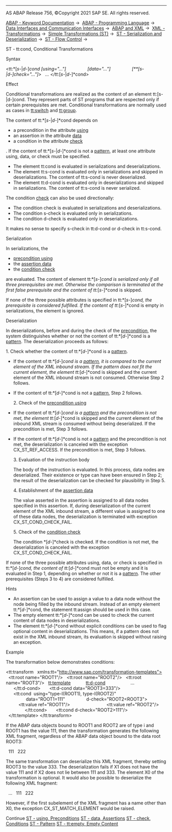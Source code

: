   

* * *

AS ABAP Release 756, ©Copyright 2021 SAP SE. All rights reserved.

[ABAP - Keyword Documentation](https://help.sap.com/doc/abapdocu_756_index_htm/7.56/en-US/abenabap.htm) →  [ABAP - Programming Language](https://help.sap.com/doc/abapdocu_756_index_htm/7.56/en-US/abenabap_reference.htm) →  [Data Interfaces and Communication Interfaces](https://help.sap.com/doc/abapdocu_756_index_htm/7.56/en-US/abenabap_data_communication.htm) →  [ABAP and XML](https://help.sap.com/doc/abapdocu_756_index_htm/7.56/en-US/abenabap_xml.htm) →  [XML - Transformations](https://help.sap.com/doc/abapdocu_756_index_htm/7.56/en-US/abenabap_xml_trafos.htm) →  [Simple Transformations (ST)](https://help.sap.com/doc/abapdocu_756_index_htm/7.56/en-US/abenabap_st.htm) →  [ST - Serialization and Deserialization](https://help.sap.com/doc/abapdocu_756_index_htm/7.56/en-US/abenst_serial_deserial.htm) →  [ST - Flow Control](https://help.sap.com/doc/abapdocu_756_index_htm/7.56/en-US/abenst_flow_control.htm) → 

ST - tt:cond, Conditional Transformations

Syntax

<tt:*\[*s-*|*d-*\]*cond *\[*using="..."*\]*
                *\[*data="..."*\]*
                *\[**\[*s-*|*d-*\]*check="..."*\]*\>
  ...
</tt:*\[*s-*|*d-*\]*cond>

Effect

Conditional transformations are realized as the content of an element tt:\[s-|d-\]cond. They represent parts of ST programs that are respected only if certain prerequisites are met. Conditional transformations are normally used as cases in [tt:switch](https://help.sap.com/doc/abapdocu_756_index_htm/7.56/en-US/abenst_tt_switch.htm) and [tt:group](https://help.sap.com/doc/abapdocu_756_index_htm/7.56/en-US/abenst_tt_group.htm).

The content of tt:*\[*s-*|*d-*\]*cond depends on

-   a precondition in the attribute [using](https://help.sap.com/doc/abapdocu_756_index_htm/7.56/en-US/abenst_using.htm)
-   an assertion in the attribute [data](https://help.sap.com/doc/abapdocu_756_index_htm/7.56/en-US/abenst_data.htm)
-   a condition in the attribute [check](https://help.sap.com/doc/abapdocu_756_index_htm/7.56/en-US/abenst_check.htm)

. If the content of tt:*\[*s-*|*d-*\]*cond is not a [pattern](https://help.sap.com/doc/abapdocu_756_index_htm/7.56/en-US/abenst_pattern.htm), at least one attribute using, data, or check must be specified.

-   The element tt:cond is evaluated in serializations and deserializations.
-   The element tt:s-cond is evaluated only in serializations and skipped in deserializations. The content of tt:s-cond is never deserialized.
-   The element tt:d-cond is evaluated only in deserializations and skipped in serializations. The content of tt:s-cond is never serialized.

The condition [check](https://help.sap.com/doc/abapdocu_756_index_htm/7.56/en-US/abenst_check.htm) can also be used directionally:

-   The condition check is evaluated in serializations and deserializations.
-   The condition s-check is evaluated only in serializations.
-   The condition d-check is evaluated only in deserializations.

It makes no sense to specify s-check in tt:d-cond or d-check in tt:s-cond.

Serialization

In serializations, the

-   [precondition using](https://help.sap.com/doc/abapdocu_756_index_htm/7.56/en-US/abenst_using.htm)
-   the [assertion data](https://help.sap.com/doc/abapdocu_756_index_htm/7.56/en-US/abenst_data.htm)
-   the [condition check](https://help.sap.com/doc/abapdocu_756_index_htm/7.56/en-US/abenst_check.htm)

are evaluated. The content of element tt:*\[*s-*\]*cond is serialized only if all three prerequisites are met. Otherwise the comparison is terminated at the first false prerequisite and the content of tt:*\[*s-*\]*cond is skipped.

If none of the three possible attributes is specified in tt:*\[*s-*\]*cond, the prerequisite is considered fulfilled. If the content of tt:*\[*s-*\]*cond is empty in serializations, the element is ignored.

Deserialization

In deserializations, before and during the check of the [precondition](https://help.sap.com/doc/abapdocu_756_index_htm/7.56/en-US/abenst_using.htm), the system distinguishes whether or not the content of tt:*\[*d-*\]*cond is a [pattern](https://help.sap.com/doc/abapdocu_756_index_htm/7.56/en-US/abenst_pattern.htm). The deserialization proceeds as follows:

1\. Check whether the content of tt:*\[*d-*\]*cond is a [pattern](https://help.sap.com/doc/abapdocu_756_index_htm/7.56/en-US/abenst_pattern.htm).

-   If the content of tt:*\[*d-*\]*cond is a [pattern](https://help.sap.com/doc/abapdocu_756_index_htm/7.56/en-US/abenst_pattern.htm), it is compared to the current element of the XML inbound stream. If the pattern does not fit the current element, the element tt:*\[*d-*\]*cond is skipped and the current element of the XML inbound stream is not consumed. Otherwise Step 2 follows.
-   If the content of tt:*\[*d-*\]*cond is not a [pattern](https://help.sap.com/doc/abapdocu_756_index_htm/7.56/en-US/abenst_pattern.htm), Step 2 follows.
    
    2\. Check of the [precondition using](https://help.sap.com/doc/abapdocu_756_index_htm/7.56/en-US/abenst_using.htm)
    
-   If the content of tt:*\[*d-*\]*cond is a [pattern](https://help.sap.com/doc/abapdocu_756_index_htm/7.56/en-US/abenst_pattern.htm) and the precondition is not met, the element tt:*\[*d-*\]*cond is skipped and the current element of the inbound XML stream is consumed without being deserialized. If the precondition is met, Step 3 follows.
-   If the content of tt:*\[*d-*\]*cond is not a [pattern](https://help.sap.com/doc/abapdocu_756_index_htm/7.56/en-US/abenst_pattern.htm) and the precondition is not met, the deserialization is canceled with the exception CX\_ST\_REF\_ACCESS. If the precondition is met, Step 3 follows.
    
    3\. Evaluation of the instruction body
    
    The body of the instruction is evaluated. In this process, data nodes are deserialized. Their existence or type can have been ensured in Step 2; the result of the deserialization can be checked for plausibility in Step 5.
    
    4\. Establishment of the [assertion data](https://help.sap.com/doc/abapdocu_756_index_htm/7.56/en-US/abenst_data.htm)
    
    The value asserted in the assertion is assigned to all data nodes specified in this assertion. If, during deserialization of the current element of the XML inbound stream, a different value is assigned to one of these data nodes, the deserialization is terminated with exception CX\_ST\_COND\_CHECK\_FAIL.
    
    5\. Check of the [condition check](https://help.sap.com/doc/abapdocu_756_index_htm/7.56/en-US/abenst_check.htm)
    
    The condition *\[*d-*\]*check is checked. If the condition is not met, the deserialization is canceled with the exception CX\_ST\_COND\_CHECK\_FAIL.
    

If none of the three possible attributes using, data, or check is specified in tt:*\[*d-*\]*cond, the content of tt:*\[*d-*\]*cond must not be empty and it is evaluated in Step 1, depending on whether or not it is a [pattern](https://help.sap.com/doc/abapdocu_756_index_htm/7.56/en-US/abenst_pattern.htm). The other prerequisites (Steps 3 to 4) are considered fulfilled.

Hints

-   An assertion can be used to assign a value to a data node without the node being filled by the inbound stream. Instead of an empty element tt:*\[*d-*\]*cond, the statement tt:assign should be used in this case.
-   The empty element tt:*\[*d-*\]*cond can be used to check the current content of data nodes in deserializations.
-   The element tt:*\[*d-*\]*cond without explicit conditions can be used to flag optional content in deserializations. This means, if a pattern does not exist in the XML inbound stream, its evaluation is skipped without raising an exception.

Example

The transformation below demonstrates conditions:

<tt:transform
  xmlns:tt="http://www.sap.com/transformation-templates">
  <tt:root name="ROOT1"/>
  <tt:root name="ROOT2"/>
  <tt:root name="ROOT3"/>
  <tt:template>
    <X>
      <tt:d-cond>
        <X0>
          ...
        </X0>
      </tt:d-cond>
      <tt:d-cond data="ROOT3=333"/>
      <tt:cond  using="type-I(ROOT1), type-I(ROOT2)"
                data="ROOT1=111"
                d-check="ROOT2<ROOT3">
        <X1>
          <tt:value ref="ROOT1"/>
        </X1>
        <X2>
          <tt:value ref="ROOT2"/>
        </X2>
      </tt:cond>
      <tt:cond d-check="ROOT2>111"/>
    </X>
  </tt:template>
</tt:transform>

If the ABAP data objects bound to ROOT1 and ROOT2 are of type i and ROOT1 has the value 111, then the transformation generates the following XML fragment, regardless of the ABAP data object bound to the data root ROOT3:

<X>
  <X1>111</X1>
  <X2>222</X2>
</X>

The same transformation can deserialize this XML fragment, thereby setting ROOT3 to the value 333. The deserialization fails if X1 does not have the value 111 and if X2 does not lie between 111 and 333. The element X0 of the transformation is optional. It would also be possible to deserialize the following XML fragment:

<X>
  <X0>...</X0>
  <X1>111</X1>
  <X2>222</X2>
</X>

However, if the first subelement of the XML fragment has a name other than X0, the exception CX\_ST\_MATCH\_ELEMENT would be raised.

Continue
[ST - using, Preconditions](https://help.sap.com/doc/abapdocu_756_index_htm/7.56/en-US/abenst_using.htm)
[ST - data, Assertions](https://help.sap.com/doc/abapdocu_756_index_htm/7.56/en-US/abenst_data.htm)
[ST - check, Conditions](https://help.sap.com/doc/abapdocu_756_index_htm/7.56/en-US/abenst_check.htm)
[ST - Pattern](https://help.sap.com/doc/abapdocu_756_index_htm/7.56/en-US/abenst_pattern.htm)
[ST - tt:empty, Empty Content](https://help.sap.com/doc/abapdocu_756_index_htm/7.56/en-US/abenst_tt_empty.htm)